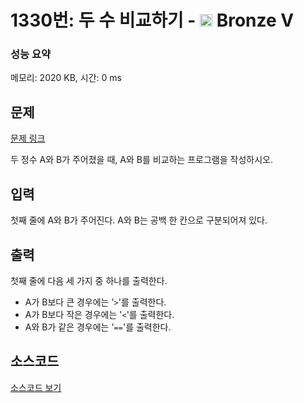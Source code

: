 # 1330번: 두 수 비교하기 - <img src="https://static.solved.ac/tier_small/1.svg" style="height:20px" /> Bronze V

<!-- performance -->
### 성능 요약
메모리: 2020 KB, 시간: 0 ms
<!-- end -->

## 문제

[문제 링크](https://boj.kr/1330)


<p>두 정수 A와 B가 주어졌을 때, A와 B를 비교하는 프로그램을 작성하시오.</p>



## 입력


<p>첫째 줄에 A와 B가 주어진다. A와 B는 공백 한 칸으로 구분되어져 있다.</p>



## 출력


<p>첫째 줄에 다음 세 가지 중 하나를 출력한다.</p>

<ul>
<li>A가 B보다 큰 경우에는 '<code>&gt;</code>'를 출력한다.</li>
<li>A가 B보다 작은 경우에는 '<code>&lt;</code>'를 출력한다.</li>
<li>A와 B가 같은 경우에는 '<code>==</code>'를 출력한다.</li>
</ul>



## 소스코드

[소스코드 보기](두%20수%20비교하기.cpp)